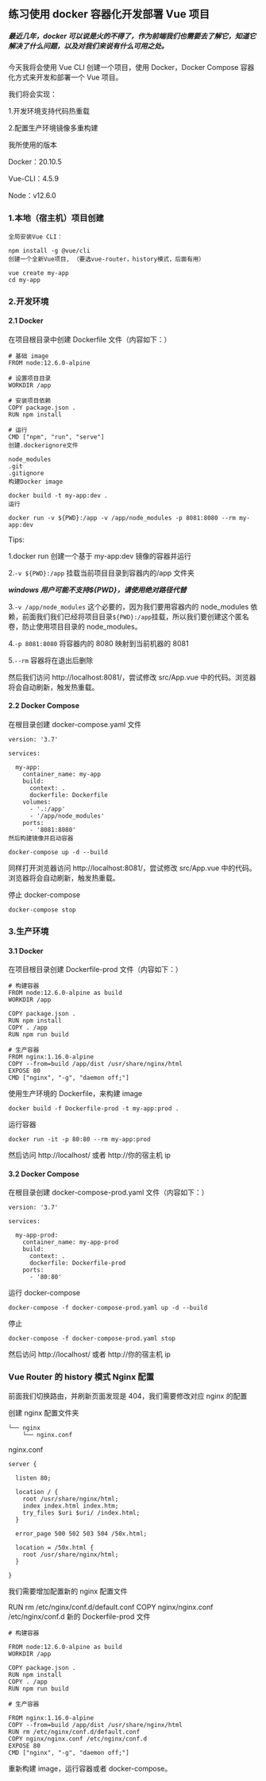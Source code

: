 ## 练习使用 docker 容器化开发部署 Vue 项目

##### 最近几年，docker 可以说是火的不得了，作为前端我们也需要去了解它，知道它解决了什么问题，以及对我们来说有什么可用之处。

今天我将会使用 Vue CLI 创建一个项目，使用 Docker，Docker Compose 容器化方式来开发和部署一个 Vue 项目。

我们将会实现：

1.开发环境支持代码热重载

2.配置生产环境镜像多重构建

我所使用的版本

Docker：20.10.5

Vue-CLI：4.5.9

Node：v12.6.0

### 1.本地（宿主机）项目创建

```
全局安装Vue CLI：

npm install -g @vue/cli
创建一个全新Vue项目, （要选vue-router，history模式，后面有用）

vue create my-app
cd my-app
```

### 2.开发环境

#### 2.1 Docker

在项目根目录中创建 Dockerfile 文件（内容如下：）

```
# 基础 image
FROM node:12.6.0-alpine

# 设置项目目录
WORKDIR /app

# 安装项目依赖
COPY package.json .
RUN npm install

# 运行
CMD ["npm", "run", "serve"]
创建.dockerignore文件

node_modules
.git
.gitignore
构建Docker image

docker build -t my-app:dev .
运行

docker run -v ${PWD}:/app -v /app/node_modules -p 8081:8080 --rm my-app:dev
```

Tips:

1.docker run 创建一个基于 my-app:dev 镜像的容器并运行

2.`-v ${PWD}:/app` 挂载当前项目目录到容器内的/app 文件夹

**_windows 用户可能不支持${PWD}，请使用绝对路径代替_**

3.`-v /app/node_modules` 这个必要的，因为我们要用容器内的 node_modules 依赖，前面我们我们已经将项目目录`${PWD}:/app`挂载，所以我们要创建这个匿名卷，防止使用项目目录的 node_modules。

4.`-p 8081:8080` 将容器内的 8080 映射到当前机器的 8081

5.`--rm` 容器将在退出后删除

然后我们访问 http://localhost:8081/，尝试修改 src/App.vue 中的代码。浏览器将会自动刷新，触发热重载。

#### 2.2 Docker Compose

在根目录创建 docker-compose.yaml 文件

```
version: '3.7'

services:

  my-app:
    container_name: my-app
    build:
      context: .
      dockerfile: Dockerfile
    volumes:
      - '.:/app'
      - '/app/node_modules'
    ports:
      - '8081:8080'
然后构建镜像并启动容器

docker-compose up -d --build
```

同样打开浏览器访问 http://localhost:8081/，尝试修改 src/App.vue 中的代码。浏览器将会自动刷新，触发热重载。

停止 docker-compose

```
docker-compose stop

```

### 3.生产环境

#### 3.1 Docker

在项目根目录创建 Dockerfile-prod 文件（内容如下：）

```
# 构建容器
FROM node:12.6.0-alpine as build
WORKDIR /app

COPY package.json .
RUN npm install
COPY . /app
RUN npm run build

# 生产容器
FROM nginx:1.16.0-alpine
COPY --from=build /app/dist /usr/share/nginx/html
EXPOSE 80
CMD ["nginx", "-g", "daemon off;"]
```

使用生产环境的 Dockerfile，来构建 image

```
docker build -f Dockerfile-prod -t my-app:prod .
```

运行容器

```
docker run -it -p 80:80 --rm my-app:prod
```

然后访问 http://localhost/ 或者 http://你的宿主机 ip

#### 3.2 Docker Compose

在根目录创建 docker-compose-prod.yaml 文件（内容如下：）

```
version: '3.7'

services:

  my-app-prod:
    container_name: my-app-prod
    build:
      context: .
      dockerfile: Dockerfile-prod
    ports:
      - '80:80'
```

运行 docker-compose

```
docker-compose -f docker-compose-prod.yaml up -d --build
```

停止

```
docker-compose -f docker-compose-prod.yaml stop
```

然后访问 http://localhost/ 或者 http://你的宿主机 ip

### Vue Router 的 history 模式 Nginx 配置

前面我们切换路由，并刷新页面发现是 404，我们需要修改对应 nginx 的配置

创建 nginx 配置文件夹

```
└── nginx
    └── nginx.conf
```

nginx.conf

```
server {

  listen 80;

  location / {
    root /usr/share/nginx/html;
    index index.html index.htm;
    try_files $uri $uri/ /index.html;
  }

  error_page 500 502 503 504 /50x.html;

  location = /50x.html {
    root /usr/share/nginx/html;
  }

}
```

我们需要增加配置新的 nginx 配置文件

RUN rm /etc/nginx/conf.d/default.conf
COPY nginx/nginx.conf /etc/nginx/conf.d
新的 Dockerfile-prod 文件

```
# 构建容器

FROM node:12.6.0-alpine as build
WORKDIR /app

COPY package.json .
RUN npm install
COPY . /app
RUN npm run build

# 生产容器

FROM nginx:1.16.0-alpine
COPY --from=build /app/dist /usr/share/nginx/html
RUN rm /etc/nginx/conf.d/default.conf
COPY nginx/nginx.conf /etc/nginx/conf.d
EXPOSE 80
CMD ["nginx", "-g", "daemon off;"]

```

重新构建 image，运行容器或者 docker-compose。
